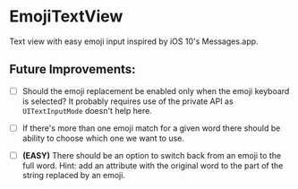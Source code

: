 # EmojiTextView
Text view with easy emoji input inspired by iOS 10's Messages.app.



## Future Improvements:

- [ ] Should the emoji replacement be enabled only when the emoji keyboard is selected? It probably requires use of the private API as `UITextInputMode` doesn't help here.
- [ ] If there's more than one emoji match for a given word there should be ability to choose which one we want to use.
- [ ] **(EASY)** There should be an option to switch back from an emoji to the full word. Hint: add an attribute with the original word to the part of the string replaced by an emoji.

